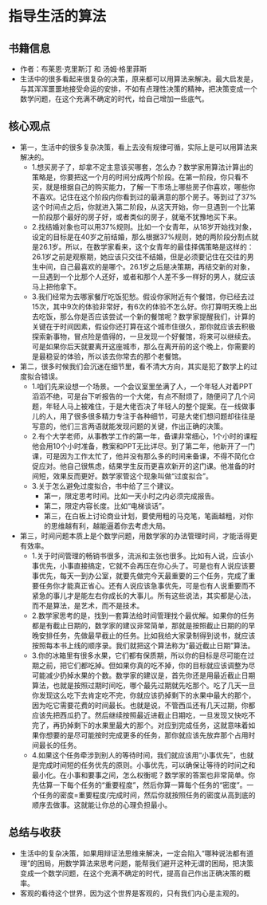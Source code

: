 # 指导生活的算法

## 书籍信息

- 作者：布莱恩·克里斯汀 和 汤姆·格里菲斯
- 生活中的很多看起来很复杂的决策，原来都可以用算法来解决。最大启发是，与其浑浑噩噩地接受命运的安排，不如有点理性决策的精神，把决策变成一个数学问题，在这个充满不确定的时代，给自己增加一些底气。

## 核心观点

- 第一，生活中的很多复杂决策，看上去没有规律可循，实际上是可以用算法来解决的。
  - 1.想买房子了，却拿不定主意该买哪套，怎么办？数学家用算法计算出的策略是，你要把这一个月的时间分成两个阶段。在第一阶段，你只看不买，就是根据自己的购买能力，了解一下市场上哪些房子你喜欢，哪些你不喜欢。记住在这个阶段内你看到过的最满意的那个房子。等到过了37%这个时间点之后，你就进入第二阶段，从这天开始，你一旦遇到一个比第一阶段那个最好的房子好，或者类似的房子，就毫不犹豫地买下来。
  - 2.找结婚对象也可以用37%规则。比如一个女青年，从18岁开始找对象，设定的目标是在40岁之前结婚，那么根据37%规则，她的两阶段分割点就是26.1岁。所以，在数学家看来，这个女青年的最佳择偶策略是这样的：26.1岁之前是观察期，她应该只交往不结婚，但是必须要记住在交往的男生中间，自己最喜欢的是哪个。26.1岁之后是决策期，再结交新的对象，一旦遇到一个比那个人还好，或者和那个人差不多一样好的男人，就应该马上把他拿下。
  - 3.我们经常为去哪家餐厅吃饭犯愁。假设你家附近有个餐馆，你已经去过15次，其中9次的体验非常好，有6次的体验不怎么好。你打算明天晚上出去吃饭，那么你是否应该尝试一个新的餐馆呢？数学家提醒我们，计算的关键在于时间因素，假设你还打算在这个城市住很久，那你就应该去积极探索新事物，冒点险是值得的，一旦发现一个好餐馆，将来可以继续去。可是如果你后天就要离开这座城市，那么在离开前的这个晚上，你需要的是最稳妥的体验，所以该去你常去的那个老餐馆。
- 第二，很多时候我们会沉迷在细节里，看不清大方向，其实是犯了数学上的过度拟合错误。
  - 1.咱们先来设想一个场景。一个会议室里坐满了人，一个年轻人对着PPT滔滔不绝，可是台下听报告的一个大佬，有点不耐烦了，随便问了几个问题，年轻人马上被难住，于是大佬否决了年轻人的整个提案。在一线做事儿的人，用了很多很多精力专注于各种细节，可是大佬们想问题却往往是写意的，他们三言两语就能发现问题的关键，作出正确的决策。
  - 2.有个大学老师，从事教学工作的第一年，备课非常细心，1个小时的课程他会用10个小时准备，教案和PPT无比详尽。到了第二年，他新开了一门课，可是因为工作太忙了，他并没有那么多的时间来备课，不得不简化仓促应对。他自己很焦虑，结果学生反而更喜欢新开的这门课。他准备的时间短，效果反而更好。数学家管这个现象叫做“过度拟合”。
  - 3.关于怎么避免过度拟合，书中给了三个建议。
    - 第一，限定思考时间。比如一天小时之内必须完成报告。
    - 第二，限定内容长度。比如“电梯谈话”。
    - 第三，在白板上讨论商业计划，要使用粗的马克笔，笔画越粗，对你的思维越有利，越能逼着你去考虑大局。
- 第三，时间问题本质上是个数学问题，用数学家的办法管理时间，才能活得更有效率。
  - 1.关于时间管理的畅销书很多，流派和主张也很多。比如有人说，应该小事优先，小事直接搞定，它就不会再压在你心头了。可是也有人说应该要事优先，每天一到办公室，就要先做完今天最重要的三个任务，完成了重要任务你才能真正省心。还有人说应该急事优先，可是也有人说重要而不紧急的事儿才是能左右你成长的大事儿。所有这些说法，其实都是心法，而不是算法，是艺术，而不是技术。
  - 2.数学家思考的是，找到一套算法给时间管理找个最优解。如果你的任务都是有截止日期的，数学家的建议非常简单，那就是按照截止日期的的早晚安排任务，先做最早截止的任务。比如我给大家录制得到说书，就应该按照每本书上线的顺序录。我们就把这个算法称为“最近截止日期”算法。
  - 3.你的冰箱里有很多水果，它们都有保质期，所以你的目标是尽可能在过期之前，把它们都吃掉。但如果你真的吃不掉，你的目标就应该调整为尽可能减少扔掉水果的个数。数学家的建议是，首先你还是用最近截止日期算法，也就是按照过期时间吃，哪个最先过期就先吃那个。吃了几天一旦你发现这么吃下去肯定吃不完，你就应该扔掉剩下的水果中最大的那个，因为吃它需要花费的时间最长。也就是说，不管西瓜还有几天过期，你都应该先把西瓜扔了。然后继续按照最近进截止日期吃，一旦发现又快吃不完了，再扔掉剩下的水果里最大的那个。对应到完成任务，这就意味着如果你想要的是尽可能按时完成更多的任务，那你就应该先放弃那个占用时间最长的任务。
  - 4.如果这个任务牵涉到别人的等待时间，我们就应该用“小事优先”，也就是完成时间短的任务优先的原则。小事优先，可以确保让等待的时间之和最小化。在小事和要事之间，怎么权衡呢？数学家的答案也非常简单。你先估算一下每个任务的“重要程度”，然后你算一算每个任务的“密度”。一个任务的密度=重要程度/完成时间，然后你就按照任务的密度从高到底的顺序去做事。这就能让你总的心理负担最小。

## 总结与收获

- 生活中的复杂决策，如果用辩证法思维来解决，一定会陷入“哪种说法都有道理”的困局，用数学算法来思考问题，能帮我们避开这种无谓的困局，把决策变成一个数学问题，在这个充满不确定的时代，提高自己作出正确决策的概率。
- 客观的看待这个世界，因为这个世界是客观的，只有我们内心是主观的。

